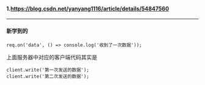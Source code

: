#### 1.https://blog.csdn.net/yanyang1116/article/details/54847560



* * *

#### 新学到的
```
req.on('data', () => console.log('收到了一次数据'));
```
上面服务器中对应的客户端代码其实是
```
client.write('第一次发送的数据');
client.write('第二次发送的数据');
```